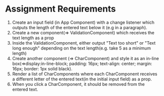# Assignment Requirements

1. Create an input field (in App Component) with a change listener which outputs the length of the entered text below it (e.g in a paragraph).
2. Create a new component(=> ValidationComponent) which receives the text length as a prop
3. Inside the ValidationComponent, either output "Text too short" or "Text long enough" depending on the text length(e.g. take 5 as a minimum length)
4. Create another component (=> CharComponent) and style it as an in-line box(=>display:in-line-block; padding: 16px; text-align: center; margin: 16px; border: 1px solid
black).
5. Render a list of CharComponents where each CharComponent receives a different letter of the entered text(in the initial input field) as a prop.
6. When you click a CharComponent, it should be removed from the entered text.
